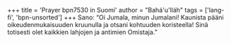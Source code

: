 +++
title = 'Prayer bpn7530 in Suomi'
author = "Bahá'u'lláh"
tags = ['lang-fi', 'bpn-unsorted']
+++
Sano: “Oi Jumala, minun Jumalani! Kaunista pääni oikeudenmukaisuuden kruunulla ja otsani kohtuuden koristeella! Sinä totisesti olet kaikkien lahjojen ja antimien Omistaja.”

